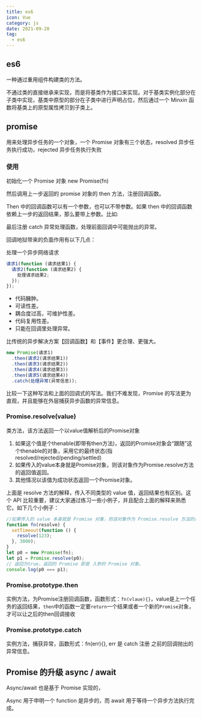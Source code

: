 ```yaml
---
title: es6
icon: Vue
category: js
date: 2021-09-20
tag:
  - es6
---
```


## es6

一种通过重用组件构建类的方法。

不通过类的直接继承来实现，而是将基类作为接口来实现。对于基类实例化部分在子类中实现，基类中原型的部分在子类中进行声明占位，然后通过一个 Minxin 函数将基类上的原型属性拷贝到子类上。

## promise

用来处理异步任务的一个对象，一个 Promise 对象有三个状态，resolved 异步任务执行成功，rejected 异步任务执行失败

### 使用

初始化一个 Promise 对象
new Promise(fn)

然后调用上一步返回的 promise 对象的 then 方法，注册回调函数。

Then 中的回调函数可以有一个参数，也可以不带参数。如果 then 中的回调函数依赖上一步的返回结果，那么要带上参数。比如:

最后注册 catch 异常处理函数，处理前面回调中可能抛出的异常。

回调地狱带来的负面作用有以下几点：

处理一个异步网络请求

```js
请求1(function (请求结果1) {
  请求2(function (请求结果2) {
    处理请求结果2;
  });
});
```

- 代码臃肿。
- 可读性差。
- 耦合度过高，可维护性差。
- 代码复用性差。
- 只能在回调里处理异常。

比传统的异步解决方案【回调函数】和【事件】更合理、更强大。

```js
new Promise(请求1)
  .then(请求2(请求结果1))
  .then(请求3(请求结果2))
  .then(请求4(请求结果3))
  .then(请求5(请求结果4))
  .catch(处理异常(异常信息));
```

比较一下这种写法和上面的回调式的写法。我们不难发现，Promise 的写法更为直观，并且能够在外层捕获异步函数的异常信息。

### Promise.resolve(value)

类方法，该方法返回一个以value值解析后的Promise对象

1. 如果这个值是个thenable(即带有then方法)，返回的Promise对象会“跟随”这个thenable的对象，采用它的最终状态(指resolved/rejected/pending/settled)
2. 如果传入的value本身就是Promise对象，则该对象作为Promise.resolve方法的返回值返回。
3. 其他情况以该值为成功状态返回一个Promise对象。

上面是 resolve 方法的解释，传入不同类型的 value 值，返回结果也有区别。这个 API 比较重要，建议大家通过练习一些小例子，并且配合上面的解释来熟悉它。如下几个小例子：

```js
//如果传入的 value 本身就是 Promise 对象，则该对象作为 Promise.resolve 方法的返回值返回。
function fn(resolve) {
  setTimeout(function () {
    resolve(123);
  }, 3000);
}
let p0 = new Promise(fn);
let p1 = Promise.resolve(p0);
// 返回为true，返回的 Promise 即是 入参的 Promise 对象。
console.log(p0 === p1);
```

### Promise.prototype.then

实例方法，为Promise注册回调函数，函数形式：`fn(vlaue){}`，value是上一个任务的返回结果，`then`中的函数一定要`return`一个结果或者一个新的`Promise`对象，才可以让之后的then回调接收

### Promise.prototype.catch

实例方法，捕获异常，函数形式：fn(err){}, err 是 catch 注册 之前的回调抛出的异常信息。

## Promise 的升级 async / await

Async/await 也是基于 Promise 实现的，

Async 用于申明一个 function 是异步的，而 await 用于等待一个异步方法执行完成。
